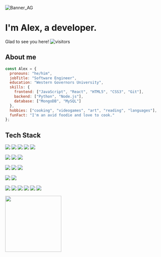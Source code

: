 ![Banner_AG](https://user-images.githubusercontent.com/81936956/159326305-b9b653ed-2bf2-4a2d-83bf-78e01f49a9e0.png)
# I'm Alex, a developer. 

Glad to see you here! ![visitors](https://visitor-badge.glitch.me/badge?page_id=${your.username}.${your.repo.id})


## About me
```javascript
const Alex = {
  pronouns: "he/him",
  jobTitle: "Software Engineer",
  education: "Western Governors University",
  skills: {
    frontend: ["JavaScript", "React", "HTML5", "CSS3", "Git"],
    backend: ["Python", "Node.js"],
    database: ["MongoDB", "MySQL"]
  },
  hobbies: ["cooking", "videogames", "art", "reading", "languages"],
  funFact: "I'm an avid foodie and love to cook."
};
```


## Tech Stack

![](https://img.shields.io/badge/Code-Python-informational?style=flat&logo=Python&color=blue)
![](https://img.shields.io/badge/Code-JavaScript-informational?style=flat&logo=JavaScript&color=F7DF1E)
![](https://img.shields.io/badge/Code-HTML5-informational?style=flat&logo=HTML5&color=E34F26)
![](https://img.shields.io/badge/Code-Java-informational?style=flat&logo=Java&color=brown)
![](https://img.shields.io/badge/Code-C++-informational?style=flat&logo=c++&color=indigo)

![](https://img.shields.io/badge/Framework-React-informational?style=flat&logo=react&color=61DAFB)
![](https://img.shields.io/badge/Framework-Express-informational?style=flat&logo=express&color=61DAFB)
![](https://img.shields.io/badge/Framework-Flask-informational?style=flat&logo=flask&color=orange)




![](https://img.shields.io/badge/Database-MongoDB-informational?style=flat&logo=mongodb&color=lightgreen)
![](https://img.shields.io/badge/Database-MySQL-informational?style=flat&logo=mysql&color=lightblue)
![](https://img.shields.io/badge/Database-PostgreSQL-informational?style=flat&logo=postgresql&color=darkblue)



![](https://img.shields.io/badge/Style-Bootstrap-informational?style=flat&logo=Bootstrap&color=7952B3)
![](https://img.shields.io/badge/Style-CSS3-informational?style=flat&logo=CSS3&color=1572B6)

![](https://img.shields.io/badge/Tools-NPM-informational?style=flat&logo=NPM&color=CB3837)
![](https://img.shields.io/badge/Tools-Node.js-informational?style=flat&logo=nodejs&color=CB3837)
![](https://img.shields.io/badge/Tools-Mongoose-informational?style=flat&logo=mongoose&color=green)
![](https://img.shields.io/badge/Tools-Heroku-informational?style=flat&logo=Heroku&color=430098)
![](https://img.shields.io/badge/Tools-Git-informational?style=flat&logo=Git&color=F05032)
![](https://img.shields.io/badge/Tools-GitHub-informational?style=flat&logo=GitHub&color=181717)




<img height="180em" src="https://github-readme-stats.vercel.app/api?username=xeallogo&show_icons=true&hide_border=true&&count_private=true&include_all_commits=true" />
